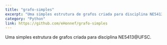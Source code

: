 ```yaml
---
title: "grafo-simples"
excerpt: "Uma simples estrutura de grafos criada para disciplina NE5413@UFSC."
category: "Python"
link: https://github.com/eHonnef/grafo-simples
---
```


Uma simples estrutura de grafos criada para disciplina NE5413@UFSC.
